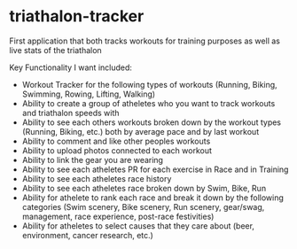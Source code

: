 # triathalon-tracker
First application that both tracks workouts for training purposes as well as live stats of the triathalon

Key Functionality I want included:
- Workout Tracker for the following types of workouts (Running, Biking, Swimming, Rowing, Lifting, Walking)
- Ability to create a group of atheletes who you want to track workouts and triathalon speeds with
- Ability to see each others workouts broken down by the workout types (Running, Biking, etc.) both by average pace and by last workout
- Ability to comment and like other peoples workouts
- Ability to upload photos connected to each workout
- Ability to link the gear you are wearing
- Ability to see each atheletes PR for each exercise in Race and in Training
- Ability to see each atheletes race history
- Ability to see each atheletes race broken down by Swim, Bike, Run
- Ability for athelete to rank each race and break it down by the following categories (Swim scenery, Bike scenery, Run scenery, gear/swag, management, race experience, post-race festivities)
- Ability for atheletes to select causes that they care about (beer, environment, cancer research, etc.) 
